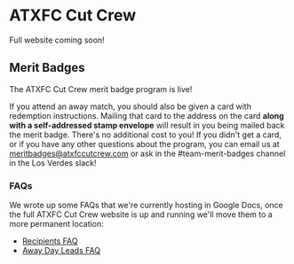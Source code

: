 # ATXFC Cut Crew

Full website coming soon!

## Merit Badges

The ATXFC Cut Crew merit badge program is live!

If you attend an away match, you should also be given a card with redemption
instructions. Mailing that card to the address on the card **along with a
self-addressed stamp envelope** will result in you being mailed back the merit
badge. There's no additional cost to you! If you didn't get a card, or if you
have any other questions about the program, you can email us at
[meritbadges@atxfccutcrew.com](mailto:meritbadges@atxfccutcrew.com) or ask in
the #team-merit-badges channel in the Los Verdes slack!

### FAQs

We wrote up some FAQs that we're currently hosting in Google Docs, once the
full ATXFC Cut Crew website is up and running we'll move them to a more
permanent location:

* [Recipients FAQ](https://docs.google.com/document/d/1-_EX4cxQRZYIhew8z22lAXhlJCmu0gxOBs9IQPdepL8/edit#heading=h.l8budw6x8o68)
* [Away Day Leads FAQ](https://docs.google.com/document/d/1wEHoZI-dVPSPzY-4CPASA1BDzOrrg9V5WjOWOFJIYbk/edit#heading=h.l8budw6x8o68)
